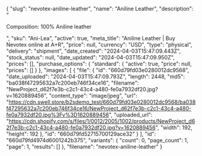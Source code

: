 {
  "slug": "nevotex-aniline-leather",
  "name": "Aniline Leather",
  "description": "<p>Composition: 100% Aniline leather</p>",
  "sku": "Ani-Lea",
  "active": true,
  "meta_title": "Aniline Leather | Buy Nevotex online at A+R",
  "price": null,
  "currency": "USD",
  "type": "physical",
  "delivery": "shipment",
  "date_created": "2024-04-03T15:47:09.443Z",
  "stock_status": null,
  "date_updated": "2024-04-03T15:47:09.950Z",
  "prices": [],
  "purchase_options": {
    "standard": {
      "active": true,
      "price": null,
      "prices": []
    }
  },
  "images": [
    {
      "file": {
        "id": "660d79fd03e0280012dc9568",
        "date_uploaded": "2024-04-03T15:47:09.793Z",
        "length": 2448,
        "md5": "ba038f47295632a7c200eb746f34ce16",
        "filename": "NewProject_d62f7e3b-c2c1-43c4-a480-fe0a7932df20.jpg?v=1620889456",
        "content_type": "image/jpeg",
        "url": "https://cdn.swell.store/b2sdemo_test/660d79fd03e0280012dc9568/ba038f47295632a7c200eb746f34ce16/NewProject_d62f7e3b-c2c1-43c4-a480-fe0a7932df20.jpg%3Fv%3D1620889456",
        "uploaded_url": "https://cdn.shopify.com/s/files/1/0012/2005/1002/products/NewProject_d62f7e3b-c2c1-43c4-a480-fe0a7932df20.jpg?v=1620889456",
        "width": 192,
        "height": 192
      },
      "id": "660d79fd52715700129ace32"
    }
  ],
  "id": "660d79fd4974d6001242b375",
  "variants": {
    "count": 0,
    "page_count": 1,
    "page": 1,
    "results": []
  },
  "filename": "nevotex-aniline-leather"
}